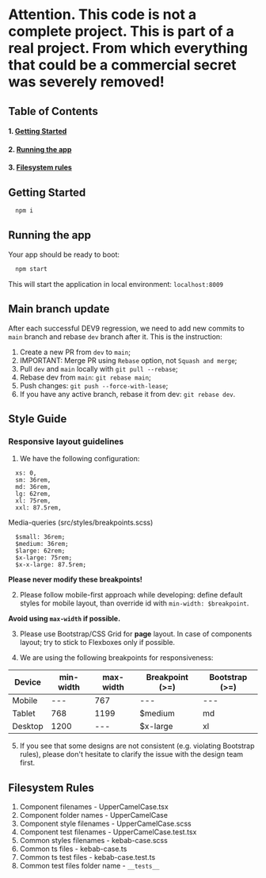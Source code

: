 # Attention. This code is not a complete project. This is part of a real project. From which everything that could be a commercial secret was severely removed!

## Table of Contents
#### 1. [Getting Started](#getting-started)
#### 2. [Running the app](#running-the-app)
#### 3. [Filesystem rules](#filesystem-rules)

## Getting Started


```bash
  npm i
```

## Running the app

Your app should be ready to boot:

```bash
  npm start
```

This will start the application in local environment: `localhost:8009`

## Main branch update

After each successful DEV9 regression, we need to add new commits to `main` branch and rebase `dev` branch after it. This is the instruction:

1. Create a new PR from `dev` to `main`;
2. IMPORTANT: Merge PR using `Rebase` option, not `Squash and merge`;
3. Pull `dev` and `main` locally with `git pull --rebase`;
4. Rebase dev from `main`: `git rebase main`;
5. Push changes: `git push --force-with-lease`;
6. If you have any active branch, rebase it from dev: `git rebase dev`.

## Style Guide

### Responsive layout guidelines

1. We have the following configuration:

```
  xs: 0,
  sm: 36rem,
  md: 36rem,
  lg: 62rem,
  xl: 75rem,
  xxl: 87.5rem,
```

Media-queries (src/styles/breakpoints.scss)
```
  $small: 36rem;
  $medium: 36rem;
  $large: 62rem;
  $x-large: 75rem;
  $x-x-large: 87.5rem;
```

**Please never modify these breakpoints!**

2. Please follow mobile-first approach while developing: define default styles for mobile layout, than override id with `min-width: $breakpoint`.

**Avoid using `max-width` if possible.**

3. Please use Bootstrap/CSS Grid for **page** layout. In case of components layout; try to stick to Flexboxes only if possible.

4. We are using the following breakpoints for responsiveness:

| Device | min-width | max-width | Breakpoint (>=) | Bootstrap (>=)  |
| ------ | --------- | --------- | ---------- | --------- |
| Mobile | --- | 767 | --- | --- |
| Tablet | 768 | 1199 | $medium | md |
| Desktop | 1200 | --- | $x-large | xl |

5. If you see that some designs are not consistent (e.g. violating Bootstrap rules), please don't hesitate to clarify the issue with the design team first.

## Filesystem Rules

1. Component filenames - UpperCamelCase.tsx
2. Component folder names - UpperCamelCase
3. Component style filenames - UpperCamelCase.scss
4. Component test filenames - UpperCamelCase.test.tsx
5. Common styles filenames - kebab-case.scss
6. Common ts files - kebab-case.ts
7. Common ts test files - kebab-case.test.ts
8. Common test files folder name - `__tests__`
